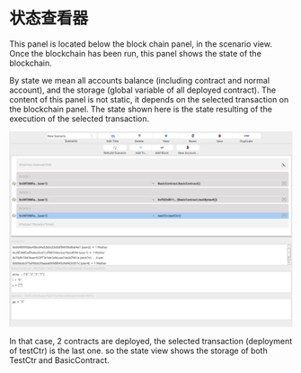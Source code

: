 # 状态查看器

This panel is located below the block chain panel, in the scenario view.
Once the blockchain has been run, this panel shows the state of the
blockchain.

By state we mean all accounts balance (including contract and normal
account), and the storage (global variable of all deployed contract).
The content of this panel is not static, it depends on the selected
transaction on the blockchain panel. The state shown here is the state
resulting of the execution of the selected transaction.

![image0](state_mix.png)

In that case, 2 contracts are deployed, the selected transaction
(deployment of testCtr) is the last one. so the state view shows the
storage of both TestCtr and BasicContract.
